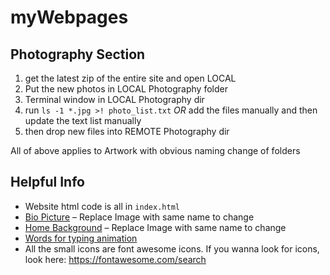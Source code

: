 # myWebpages

## Photography Section

<!--In order to add an image to the photography section, use the following steps:
- Add a `jpeg` image to the folder [assets/theme/images/photography/](assets/theme/images/photography) in the format `photo-#.jpeg` replacing `#` with a number in order (1, 2, 3..)
- The numbered photos in the above folder will be displayed in order
- Go to the file [assets/theme/js/photography.js](assets/theme/js/photography.js)
- Change the variable called `NUM_PHOTOS` at the top of the file to be the **highest numbered photo**
- This should update the photography section with all the images from the photography assets folder.

> Images must be named correctly and be in jpeg format-->

1. get the latest zip of the entire site and open LOCAL
2. Put the new photos in LOCAL Photography folder
3. Terminal window in LOCAL Photography dir
4. run `ls -1 *.jpg >! photo_list.txt` _OR_ add the files manually and then update the text list manually
5. then drop new files into REMOTE Photography dir
 
All of above applies to Artwork with obvious naming change of folders

## Helpful Info

- Website html code is all in `index.html`
- [Bio Picture](assets/theme/images/my-pict.jpg) – Replace Image with same name to change
- [Home Background](assets/theme/images/main-header.jpg) – Replace Image with same name to change
- [Words for typing animation](https://github.com/anujparakh/dawn-janacek/blob/gh-pages/assets/theme/js/theme.js#L184)
- All the small icons are font awesome icons. If you wanna look for icons, look here: https://fontawesome.com/search
